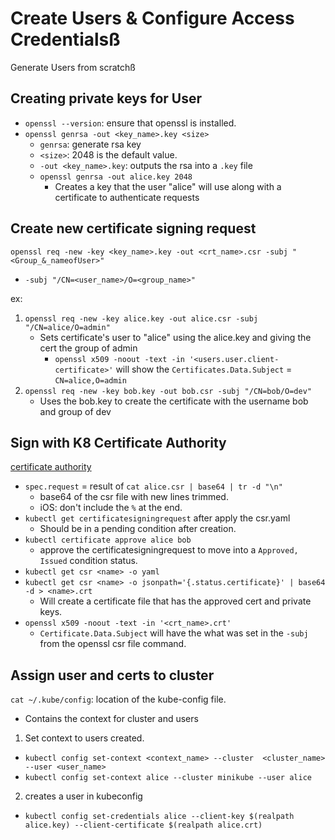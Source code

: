 # Create Users & Configure Access Credentialsß
Generate Users from scratchß

## Creating private keys for User
- `openssl --version`: ensure that openssl is installed.
- `openssl genrsa -out <key_name>.key <size>`
    - `genrsa`: generate rsa key
    - `<size>`: 2048 is the default value.
    - `-out <key_name>.key`: outputs the rsa into a `.key` file
    - `openssl genrsa -out alice.key 2048`
        - Creates a key that the user "alice" will use along with a certificate to authenticate requests

## Create new certificate signing request
`openssl req -new -key <key_name>.key -out <crt_name>.csr -subj "<Group_&_nameofUser>"`
- `-subj "/CN=<user_name>/O=<group_name>"`

ex:
1. `openssl req -new -key alice.key -out alice.csr -subj "/CN=alice/O=admin"`
    - Sets certificate's user to "alice" using the alice.key and giving the cert the group of admin
        - `openssl x509 -noout -text -in '<users.user.client-certificate>'` will show the `Certificates.Data.Subject` = `CN=alice,O=admin`
2. `openssl req -new -key bob.key -out bob.csr -subj "/CN=bob/O=dev"`
    - Uses the bob.key to create the certificate with the username bob and group of dev

## Sign with K8 Certificate Authority
[certificate authority](./rbac_files/csr.yaml)
- `spec.request` = result of `cat alice.csr | base64 | tr -d "\n"`
    - base64 of the csr file with new lines trimmed.
    - iOS: don't include the `%` at the end.
- `kubectl get certificatesigningrequest` after apply the csr.yaml
    - Should be in a pending condition after creation.
- `kubectl certificate approve alice bob`
    - approve the certificatesigningrequest to move into a `Approved, Issued` condition status.
- `kubectl get csr <name> -o yaml`
- `kubectl get csr <name> -o jsonpath='{.status.certificate}' | base64 -d > <name>.crt`
    - Will create a certificate file that has the approved cert and private keys.
- `openssl x509 -noout -text -in '<crt_name>.crt'`
    - `Certificate.Data.Subject` will have the what was set in the `-subj` from the openssl csr file command.

## Assign user and certs to cluster
`cat ~/.kube/config`: location of the kube-config file.
- Contains the context for cluster and users
1. Set context to users created.
- `kubectl config set-context <context_name> --cluster  <cluster_name> --user <user_name>`
- `kubectl config set-context alice --cluster minikube --user alice`
2. creates a user in kubeconfig
- `kubectl config set-credentials alice --client-key $(realpath alice.key) --client-certificate $(realpath alice.crt)`